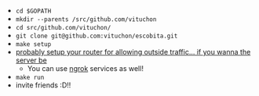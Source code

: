 * `cd $GOPATH`
* `mkdir --parents /src/github.com/vituchon`
* `cd src/github.com/vituchon/`
* `git clone git@github.com:vituchon/escobita.git`
* `make setup`
* [probably setup your router for allowing outside traffic... if you wanna the server be](https://www.wikihow.com/Set-Up-Port-Forwarding-on-a-Router)
  * You can use [ngrok](https://ngrok.com/) services as well!
* `make run`
* invite friends :D!!
